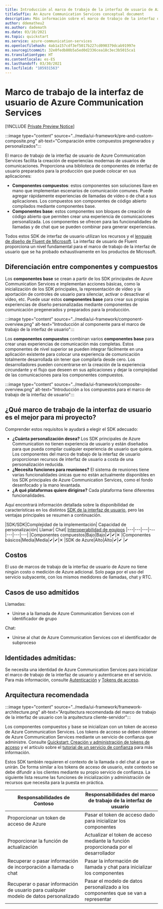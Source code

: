 ```yaml
---
title: Introducción al marco de trabajo de la interfaz de usuario de Azure Communication Services
titleSuffix: An Azure Communication Services conceptual document
description: Más información sobre el marco de trabajo de la interfaz de usuario de Azure Communication Services
author: ddematheu2
ms.author: dademath
ms.date: 03/10/2021
ms.topic: quickstart
ms.service: azure-communication-services
ms.openlocfilehash: 4ab1a157cdf3ef5017b227cd090379dcab91997e
ms.sourcegitcommit: 32e0fedb80b5a5ed0d2336cea18c3ec3b5015ca1
ms.translationtype: HT
ms.contentlocale: es-ES
ms.lasthandoff: 03/30/2021
ms.locfileid: "105931563"
---
```

# <a name="azure-communication-services-ui-framework"></a>Marco de trabajo de la interfaz de usuario de Azure Communication Services

[!INCLUDE [Private Preview Notice](../../includes/private-preview-include.md)]

:::image type="content" source="../media/ui-framework/pre-and-custom-composite.png" alt-text="Comparación entre compuestos pregenerados y personalizados":::

El marco de trabajo de la interfaz de usuario de Azure Communication Services facilita la creación de experiencias modernas de usuarios de comunicaciones. Proporciona una biblioteca de componentes de interfaz de usuario preparados para la producción que puede colocar en sus aplicaciones:

- **Componentes compuestos**: estos componentes son soluciones llave en mano que implementan escenarios de comunicación comunes. Puede agregar rápidamente experiencias de llamadas de vídeo o de chat a sus aplicaciones. Los compuestos son componentes de código abierto compilados mediante componentes base.
- **Componentes base**: estos componentes son bloques de creación de código abierto que permiten crear una experiencia de comunicaciones personalizada. Los componentes se ofrecen para las funcionalidades de llamadas y de chat que se pueden combinar para generar experiencias. 

Todos estos SDK de interfaz de usuario utilizan los recursos y el [lenguaje de diseño de Fluent de Microsoft](https://developer.microsoft.com/fluentui/). La interfaz de usuario de Fluent proporciona un nivel fundamental para el marco de trabajo de la interfaz de usuario que se ha probado exhaustivamente en los productos de Microsoft.

## <a name="differentiating-components-and-composites"></a>**Diferenciación entre componentes y compuestos**

Los **componentes base** se crean a partir de los SDK principales de Azure Communication Services e implementan acciones básicas, como la inicialización de los SDK principales, la representación de vídeo y la aportación de controles de usuario para silenciar, activar o desactivar el vídeo, etc. Puede usar estos **componentes base** para crear sus propias experiencias de diseño personalizadas mediante componentes de comunicación pregenerados y preparados para la producción.

:::image type="content" source="../media/ui-framework/component-overview.png" alt-text="Introducción al componente para el marco de trabajo de la interfaz de usuario":::

Los **componentes compuestos** combinan varios **componentes base** para crear unas experiencias de comunicación más completas. Estos componentes de nivel superior se pueden integrar fácilmente en una aplicación existente para colocar una experiencia de comunicación totalmente desarrollada sin tener que compilarla desde cero. Los desarrolladores pueden concentrarse en la creación de la experiencia circundante y el flujo que deseen en sus aplicaciones y dejar la complejidad de las comunicaciones para los componentes compuestos.

:::image type="content" source="../media/ui-framework/composite-overview.png" alt-text="Introducción a los compuestos para el marco de trabajo de la interfaz de usuario":::

## <a name="what-ui-framework-is-best-for-my-project"></a>¿Qué marco de trabajo de la interfaz de usuario es el mejor para mi proyecto?

Comprender estos requisitos le ayudará a elegir el SDK adecuado:

- **¿Cuánta personalización desea?** Los SDK principales de Azure Communication no tienen experiencia de usuario y están diseñados para que pueda compilar cualquier experiencia de usuario que quiera. Los componentes del marco de trabajo de la interfaz de usuario proporcionan recursos de interfaz de usuario a costa de una personalización reducida.
- **¿Necesita funciones para reuniones?** El sistema de reuniones tiene varias funcionalidades únicas que no están actualmente disponibles en los SDK principales de Azure Communication Services, como el fondo desenfocado y la mano levantada.
- **¿A qué plataformas quiere dirigirse?** Cada plataforma tiene diferentes funcionalidades.

Aquí encontrará información detallada sobre la disponibilidad de características en los distintos [SDK de la interfaz de usuario](ui-sdk-features.md), pero las ventajas principales se resumen a continuación.

|SDK/SDK|Complejidad de la implementación|   Capacidad de personalización|  Llamar| Chat| [Interoperabilidad de equipos](./../teams-interop.md)
|---|---|---|---|---|---|---|
|Componentes compuestos|Bajo|Bajo|✔|✔|✕
|Componentes básicos|Media|Media|✔|✔|✕
|SDK de Azure|Alto|Alto|✔|✔ |✔

## <a name="cost"></a>Costos

El uso de marcos de trabajo de la interfaz de usuario de Azure no tiene ningún costo o medición de Azure adicional. Solo paga por el uso del servicio subyacente, con los mismos medidores de llamadas, chat y RTC.

## <a name="supported-use-cases"></a>Casos de uso admitidos

Llamadas:

- Unirse a la llamada de Azure Communication Services con el identificador de grupo

Chat:

- Unirse al chat de Azure Communication Services con el identificador de subproceso

## <a name="supported-identities"></a>Identidades admitidas:

Se necesita una identidad de Azure Communication Services para inicializar el marco de trabajo de la interfaz de usuario y autenticarse en el servicio. Para más información, consulte [Autenticación](../authentication.md) y [Tokens de acceso](../../quickstarts/access-tokens.md).


## <a name="recommended-architecture"></a>Arquitectura recomendada 

:::image type="content" source="../media/ui-framework/framework-architecture.png" alt-text="Arquitectura recomendada del marco de trabajo de la interfaz de usuario con la arquitectura cliente-servidor":::

Los componentes compuestos y base se inicializan con un token de acceso de Azure Communication Services. Los tokens de acceso se deben obtener de Azure Communication Services mediante un servicio de confianza que administre. Consulte [Quickstart: Creación y administración de tokens de acceso](../../quickstarts/access-tokens.md) y el artículo sobre el [tutorial de un servicio de confianza](../../tutorials/trusted-service-tutorial.md) para más información.

Estos SDK también requieren el contexto de la llamada o del chat al que se unirán. De forma similar a los tokens de acceso de usuario, este contexto se debe difundir a los clientes mediante su propio servicio de confianza. La siguiente lista resume las funciones de inicialización y administración de recursos que necesita para la puesta en práctica.

| Responsabilidades de Contoso                                 | Responsabilidades del marco de trabajo de la interfaz de usuario                         |
|----------------------------------------------------------|-----------------------------------------------------------------|
| Proporcionar un token de acceso de Azure                    | Pasar el token de acceso dado para inicializar los componentes        |
| Proporcionar la función de actualización                                 | Actualizar el token de acceso mediante la función proporcionada por el desarrollador          |
| Recuperar o pasar información de incorporación a llamada o chat          | Pasar la información de llamada y chat para inicializar los componentes |
| Recuperar o pasar información de usuario para cualquier modelo de datos personalizado | Pasar el modelo de datos personalizado a los componentes que se van a representar          |

